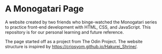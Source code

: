 # A Monogatari Page
A website created by two friends who binge-watched the Monogatari series to practice front-end development with HTML, CSS, and JavaScript. This repository is for our personal learning and future reference.

The page started off as a project from The Odin Project. The website structure is inspired by https://criosyom.github.io/Hakurei_Shrine/. 
